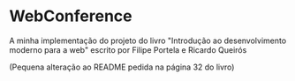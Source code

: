# WebConference
A minha implementação do projeto do livro "Introdução ao desenvolvimento moderno para a web" escrito por Filipe Portela e Ricardo Queirós

(Pequena alteração ao README pedida na página 32 do livro)
